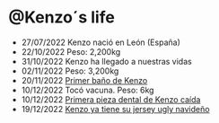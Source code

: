 @Kenzo´s life
===============

- 27/07/2022 Kenzo nació en León (España)
- 22/10/2022 Peso: 2,200kg
- 31/10/2022 Kenzo ha llegado a nuestras vidas
- 02/11/2022 Peso: 3,200kg
- 20/11/2022 [Primer baño de Kenzo](https://joselopez.ga/post/701446230233006080/primer-ba%C3%B1o-de-kenzo)
- 10/12/2022 Tocó vacuna. Peso: 6kg
- 10/12/2022 [Primera pieza dental de Kenzo caída](https://joselopez.ga/post/703256454629605376/primera-pieza-dental-de-kenzo-ca%C3%ADda)
- 19/12/2022 [Kenzo ya tiene su jersey ugly navideño](https://joselopez.ga/post/704071592901263360/kenzo-ya-tiene-su-jersey-ugly-navide%C3%B1o)
